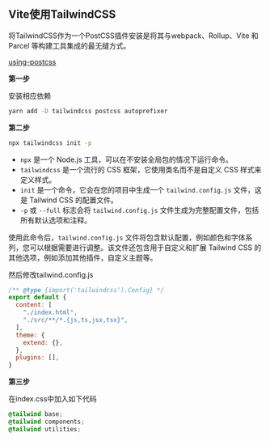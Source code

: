 ## Vite使用TailwindCSS

将TailwindCSS作为一个PostCSS插件安装是将其与webpack、Rollup、Vite 和 Parcel 等构建工具集成的最无缝方式。

[using-postcss](https://www.tailwindcss.cn/docs/installation/using-postcss)

**第一步**

安装相应依赖

```sh
yarn add -D tailwindcss postcss autoprefixer
```

**第二步**

```sh
npx tailwindcss init -p 
```

- `npx` 是一个 Node.js 工具，可以在不安装全局包的情况下运行命令。
- `tailwindcss` 是一个流行的 CSS 框架，它使用类名而不是自定义 CSS 样式来定义样式。
- `init` 是一个命令，它会在您的项目中生成一个 `tailwind.config.js` 文件，这是 Tailwind CSS 的配置文件。
- `-p` 或 `--full` 标志会将 `tailwind.config.js` 文件生成为完整配置文件，包括所有默认选项和注释。

使用此命令后，`tailwind.config.js` 文件将包含默认配置，例如颜色和字体系列，您可以根据需要进行调整。该文件还包含用于自定义和扩展 Tailwind CSS 的其他选项，例如添加其他插件，自定义主题等。

然后修改tailwind.config.js

```js
/** @type {import('tailwindcss').Config} */
export default {
  content: [
    "./index.html",
    "./src/**/*.{js,ts,jsx,tsx}",
  ],
  theme: {
    extend: {},
  },
  plugins: [],
}
```

**第三步**

在index.css中加入如下代码

```css
@tailwind base;
@tailwind components;
@tailwind utilities;
```

